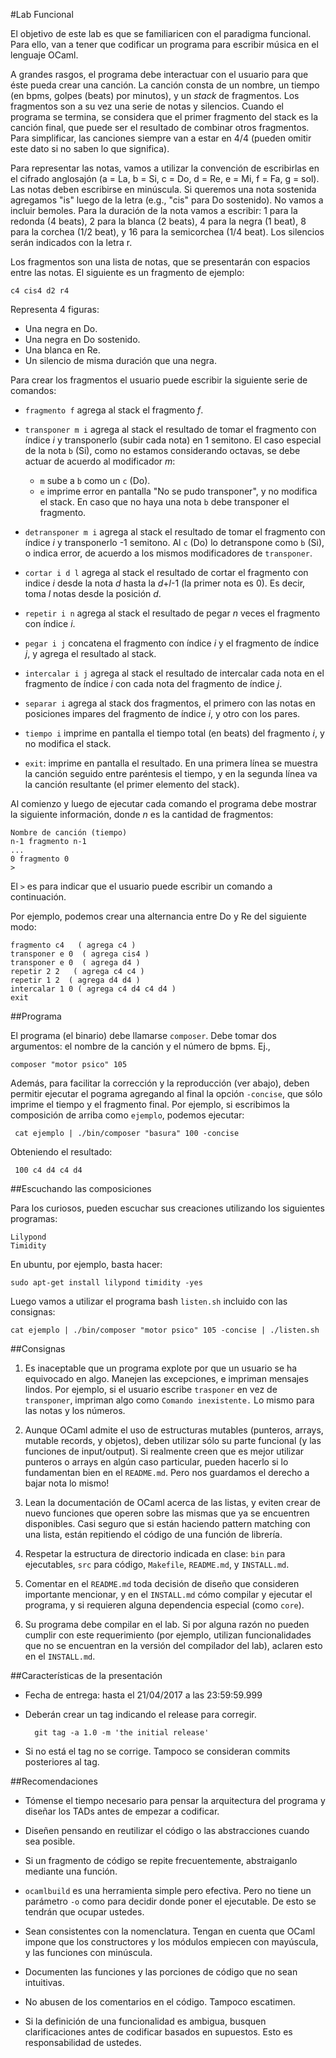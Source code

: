 #Lab Funcional


El objetivo de este lab es que se familiaricen con el paradigma funcional. Para ello, van a tener que codificar un programa para escribir música en el lenguaje OCaml.

A grandes rasgos, el programa debe interactuar con el usuario para que éste
pueda crear una canción. La canción consta de un nombre, un tiempo (en bpms,
golpes (beats) por minutos), y un *stack* de fragmentos. Los fragmentos son a su
vez una serie de notas y silencios. Cuando el programa se termina, se considera
que el primer fragmento del stack es la canción final, que puede ser el
resultado de combinar otros fragmentos. Para simplificar, las canciones siempre
van a estar en 4/4 (pueden omitir este dato si no saben lo que significa).

Para representar las notas, vamos a utilizar la convención de escribirlas en el
cifrado anglosajón (a = La, b = Si, c = Do, d = Re, e = Mi, f = Fa, g =
sol). Las notas deben escribirse en minúscula. Si queremos una nota sostenida
agregamos "is" luego de la letra (e.g., "cis" para Do sostenido). No vamos a
incluir bemoles. Para la duración de la nota vamos a escribir: 1 para la redonda
(4 beats), 2 para la blanca (2 beats), 4 para la negra (1 beat), 8 para la
corchea (1/2 beat), y 16 para la semicorchea (1/4 beat). Los silencios serán
indicados con la letra r.

Los fragmentos son una lista de notas, que se presentarán con espacios entre las
notas. El siguiente es un fragmento de ejemplo:

```
c4 cis4 d2 r4
```

Representa 4 figuras:

  - Una negra en Do.
  - Una negra en Do sostenido.
  - Una blanca en Re.
  - Un silencio de misma duración que una negra.

Para crear los fragmentos el usuario puede escribir la siguiente serie de
comandos:

- `fragmento f` agrega al stack el fragmento *f*.

- `transponer m i` agrega al stack el resultado de tomar el fragmento con índice
  *i* y transponerlo (subir cada nota) en 1 semitono. El caso especial de la nota
  `b` (Si), como no estamos considerando octavas, se debe actuar de acuerdo al
  modificador *m*:
  * `m` sube a `b` como un `c` (Do).
  * `e` imprime error en pantalla "No se pudo transponer", y no modifica el stack. En caso que no haya una nota `b` debe transponer el fragmento.

- `detransponer m i` agrega al stack el resultado de tomar el fragmento con
  índice *i* y transponerlo -1 semitono. Al `c` (Do) lo detranspone como `b`
  (Si), o indica error, de acuerdo a los mismos modificadores de `transponer`.

- `cortar i d l` agrega al stack el resultado de cortar el fragmento con indice
  *i* desde la nota *d* hasta la *d*+*l*-1 (la primer nota es 0). Es decir, toma *l* notas desde la posición *d*.

- `repetir i n` agrega al stack el resultado de pegar *n* veces el fragmento con
  índice *i*.

- `pegar i j` concatena el fragmento con índice *i* y el fragmento de índice
  *j*, y agrega el resultado al stack.

- `intercalar i j` agrega al stack el resultado de intercalar cada nota en el
  fragmento de índice *i* con cada nota del fragmento de índice *j*.

- `separar i` agrega al stack dos fragmentos, el primero con las notas en
  posiciones impares del fragmento de índice *i*, y otro con los pares.

- `tiempo i` imprime en pantalla el tiempo total (en beats) del fragmento *i*, y
  no modifica el stack.

- `exit`: imprime en pantalla el resultado. En una primera línea se muestra la
  canción seguido entre paréntesis el tiempo, y en la segunda línea va la
  canción resultante (el primer elemento del stack).

Al comienzo y luego de ejecutar cada comando el programa debe mostrar la
siguiente información, donde *n* es la cantidad de fragmentos:

```
Nombre de canción (tiempo)
n-1 fragmento n-1
...
0 fragmento 0
>
```
El `>` es para indicar que el usuario puede escribir un comando a continuación.

Por ejemplo, podemos crear una alternancia entre Do y Re del siguiente modo:
```
fragmento c4   ( agrega c4 )
transponer e 0  ( agrega cis4 )
transponer e 0  ( agrega d4 )
repetir 2 2   ( agrega c4 c4 )
repetir 1 2  ( agrega d4 d4 )
intercalar 1 0 ( agrega c4 d4 c4 d4 )
exit
```

##Programa

El programa (el binario) debe llamarse `composer`. Debe tomar dos argumentos: el
nombre de la canción y el número de bpms. Ej.,

    composer "motor psico" 105


Además, para facilitar la corrección y la reproducción (ver abajo), deben
permitir ejecutar el pograma agregando al final la opción `-concise`, que sólo
imprime el tiempo y el fragmento final. Por ejemplo, si escribimos la
composición de arriba como `ejemplo`, podemos ejecutar:

     cat ejemplo | ./bin/composer "basura" 100 -concise

Obteniendo el resultado:

     100 c4 d4 c4 d4

##Escuchando las composiciones

Para los curiosos, pueden escuchar sus creaciones utilizando los siguientes
programas:

    Lilypond
    Timidity

En ubuntu, por ejemplo, basta hacer:

    sudo apt-get install lilypond timidity -yes

Luego vamos a utilizar el programa bash `listen.sh` incluido con las consignas:

    cat ejemplo | ./bin/composer "motor psico" 105 -concise | ./listen.sh

##Consignas

1. Es inaceptable que un programa explote por que un usuario se ha equivocado en
algo. Manejen las excepciones, e impriman mensajes lindos. Por ejemplo, si el
usuario escribe `trasponer` en vez de `transponer`, impriman algo como `Comando
inexistente.` Lo mismo para las notas y los números.

1. Aunque OCaml admite el uso de estructuras mutables (punteros, arrays, mutable
records, y objetos), deben utilizar sólo su parte funcional (y las funciones de
input/output). Si realmente creen que es mejor utilizar punteros o arrays en
algún caso particular, pueden hacerlo si lo fundamentan bien en el
`README.md`. Pero nos guardamos el derecho a bajar nota lo mismo!

1. Lean la documentación de OCaml acerca de las listas, y eviten crear de nuevo
funciones que operen sobre las mismas que ya se encuentren disponibles. Casi
seguro que si están haciendo pattern matching con una lista, están repitiendo el
código de una función de librería.

1. Respetar la estructura de directorio indicada en clase: `bin` para
ejecutables, `src` para código, `Makefile`, `README.md`, y `INSTALL.md`.

1. Comentar en el `README.md` toda decisión de diseño que consideren importante
mencionar, y en el `INSTALL.md` cómo compilar y ejecutar el programa, y si
requieren alguna dependencia especial (como `core`).

1. Su programa debe compilar en el lab. Si por alguna razón no pueden cumplir
con este requerimiento (por ejemplo, utilizan funcionalidades que no se
encuentran en la versión del compilador del lab), aclaren esto en el
`INSTALL.md`.

##Características de la presentación

* Fecha de entrega: hasta el 21/04/2017 a las 23:59:59.999

* Deberán crear un tag indicando el release para corregir.

		git tag -a 1.0 -m 'the initial release'

* Si no está el tag no se corrige. Tampoco se consideran commits
  posteriores al tag.

##Recomendaciones

* Tómense el tiempo necesario para pensar la arquitectura del programa y diseñar
  los TADs antes de empezar a codificar.

* Diseñen pensando en reutilizar el código o las abstracciones cuando
  sea posible.

* Si un fragmento de código se repite frecuentemente, abstraiganlo
  mediante una función.

* `ocamlbuild` es una herramienta simple pero efectiva. Pero no tiene
  un parámetro `-o` como para decidir donde poner el ejecutable. De 
  esto se tendrán que ocupar ustedes.

* Sean consistentes con la nomenclatura. Tengan en cuenta que OCaml impone que
  los constructores y los módulos empiecen con mayúscula, y las funciones con
  minúscula.

* Documenten las funciones y las porciones de código que no sean intuitivas.

* No abusen de los comentarios en el código. Tampoco escatimen.

* Si la definición de una funcionalidad es ambigua, busquen clarificaciones
  antes de codificar basados en supuestos. Esto es responsabilidad de ustedes.
